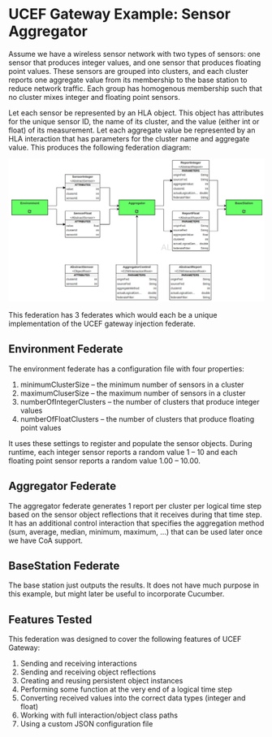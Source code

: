 # UCEF Gateway Example: Sensor Aggregator

Assume we have a wireless sensor network with two types of sensors: one sensor that produces integer values, and one sensor that produces floating point values. These sensors are grouped into clusters, and each cluster reports one aggregate value from its membership to the base station to reduce network traffic. Each group has homogenous membership such that no cluster mixes integer and floating point sensors.

Let each sensor be represented by an HLA object. This object has attributes for the unique sensor ID, the name of its cluster, and the value (either int or float) of its measurement. Let each aggregate value be represented by an HLA interaction that has parameters for the cluster name and aggregate value. This produces the following federation diagram:
 
![Federation Diagram](federation-diagram.png)

This federation has 3 federates which would each be a unique implementation of the UCEF gateway injection federate.

## Environment Federate

The environment federate has a configuration file with four properties:

1.	minimumClusterSize – the minimum number of sensors in a cluster
2.	maximumCluserSize – the maximum number of sensors in a cluster
3.	numberOfIntegerClusters – the number of clusters that produce integer values
4.	numberOfFloatClusters – the number of clusters that produce floating point values

It uses these settings to register and populate the sensor objects. During runtime, each integer sensor reports a random value 1 – 10 and each floating point sensor reports a random value 1.00 – 10.00.

## Aggregator Federate

The aggregator federate generates 1 report per cluster per logical time step based on the sensor object reflections that it receives during that time step. It has an additional control interaction that specifies the aggregation method (sum, average, median, minimum, maximum, …) that can be used later once we have CoA support.

## BaseStation Federate

The base station just outputs the results. It does not have much purpose in this example, but might later be useful to incorporate Cucumber.

## Features Tested

This federation was designed to cover the following features of UCEF Gateway:

1.	Sending and receiving interactions
2.	Sending and receiving object reflections
3.	Creating and reusing persistent object instances
4.	Performing some function at the very end of a logical time step
5.	Converting received values into the correct data types (integer and float)
6.	Working with full interaction/object class paths
7.	Using a custom JSON configuration file

